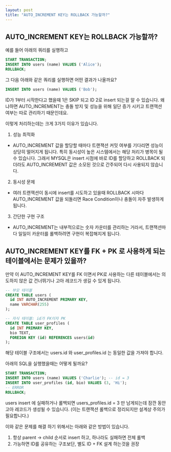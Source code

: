 ```yaml
---
layout: post
title: "AUTO_INCREMENT KEY는 ROLLBACK 가능할까?"
---
```


## AUTO_INCREMENT KEY는 ROLLBACK 가능할까?

예를 들어 아래의 쿼리를 실행하고

```SQL
START TRANSACTION;
INSERT INTO users (name) VALUES ('Alice');
ROLLBACK;
```

그 다음 아래와 같은 쿼리를 실행하면 어떤 결과가 나올까요?
```SQL
INSERT INTO users (name) VALUES ('Bob');
```

ID가 1부터 시작한다고 했을때 1은 SKIP 되고 ID 2로 insert 되는걸 알 수 있습니다.
왜냐하면 AUTO_INCREMENT는 충돌 방지 및 성능을 위해 일단 증가 시키고 트랜잭션 여부는 따로 관리하기 때문인데요.

이렇게 처리하는데는 크게 3가지 이유가 있습니다.

1. 성능 최적화
* AUTO_INCREMENT 값을 할당할 때마다 트랜잭션 커밋 여부를 기다리면 성능이 상당히 떨어지게 됩니다. 특히 동시성이 높은 시스템에서는 해당 처리가 병목이 될 수 있습니다.
그래서 MYSQL은 insert 시점에 바로 ID를 할당하고 ROLLBACK 되더라도 AUTO_INCREMENT 값은 소모된 것으로 간주되어 다시 사용되지 않습니다.

2. 동시성 문제
* 여러 트랜잭션이 동시에 insert를 시도하고 있을때 ROLLBACK 시마다 AUTO_INCREMENT 값을 되돌리면 Race Condition이나 충돌이 자주 발생하게 됩니다.

3. 간단한 구현 구조
* AUTO_INCREMENT는 내부적으로는 숫자 카운터를 관리하는 거라서, 트랜잭션마다 일일이 카운터를 롤백하려면 구현이 복잡해지게 됩니다.

## AUTO_INCREMENT KEY를 FK + PK 로 사용하게 되는 테이블에서는 문제가 있을까?

만약 이 AUTO_INCREMENT KEY를 FK 이면서 PK로 사용하는 다른 테이블에서는 의도하지 않은 값 건너뛰기나 고아 레코드가 생길 수 있게 됩니다.

```SQL
-- 부모 테이블
CREATE TABLE users (
  id INT AUTO_INCREMENT PRIMARY KEY,
  name VARCHAR(255)
);

-- 자식 테이블: id가 FK이자 PK
CREATE TABLE user_profiles (
  id INT PRIMARY KEY,
  bio TEXT,
  FOREIGN KEY (id) REFERENCES users(id)
);
```

해당 테이블 구조에서는 users.id 와 user_profiles.id 는 동일한 값을 가져야 합니다.

아래의 SQL을 실행했을때는 어떻게 될까요?

```SQL
START TRANSACTION;
INSERT INTO users (name) VALUES ('Charlie'); -- id = 3
INSERT INTO user_profiles (id, bio) VALUES (3, 'Hi');
-- ERROR
ROLLBACK;
```

users insert 에 실패하거나 롤백되면
users_profiles.id = 3 만 남게되는데 잠깐 동안 고아 레코드가 생성될 수 있습니다.
(이는 트랜잭션 롤백으로 정리되지만 설계상 주의가 필요합니다.)

이와 같은 문제를 해결 하기 위해서는 아래와 같은 방법이 있습니다.

1.	항상 parent → child 순서로 insert 하고, 하나라도 실패하면 전체 롤백
2.	가능하면 ID를 공유하는 구조보단, 별도 ID + FK 설계 하는것을 권장
